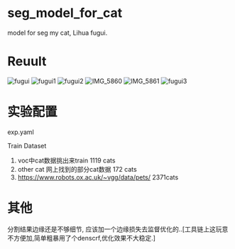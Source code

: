 # seg_model_for_cat
model for seg my cat, Lihua fugui.

# Reuult
![fugui](https://user-images.githubusercontent.com/29834982/205576939-3fcffded-0e69-4fee-94b0-9e39ba128ea5.JPG)
![fugui1](https://user-images.githubusercontent.com/29834982/205576949-d8cb2f4b-acc7-463e-9e77-931813b10252.JPG)
![fugui2](https://user-images.githubusercontent.com/29834982/205576956-efc96ceb-5e52-4434-b7cd-6d4146075cf5.JPG)
![IMG_5860](https://user-images.githubusercontent.com/29834982/205576981-3bf5b423-3851-4f15-ad1b-aeb1e13779cd.JPG)
![IMG_5861](https://user-images.githubusercontent.com/29834982/205576986-03332bfa-edbb-481a-92bb-cabad4238c78.JPG)
![fugui3](https://user-images.githubusercontent.com/29834982/205576967-4167450a-8e16-410a-9f07-658c3e10bc4a.JPG)

# 实验配置
exp.yaml

 Train Dataset
1. voc中cat数据挑出来train   1119 cats
2.  other cat 网上找到的部分cat数据  172 cats 
3. https://www.robots.ox.ac.uk/~vgg/data/pets/   2371cats

# 其他
分割结果边缘还是不够细节, 应该加一个边缘损失去监督优化的..[工具链上这玩意不方便加,简单粗暴用了个denscrf,优化效果不大稳定.]
